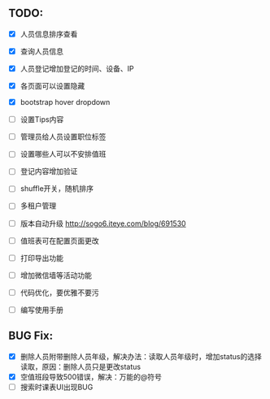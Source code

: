 ## TODO:

- [x] 人员信息排序查看
- [x] 查询人员信息
- [x] 人员登记增加登记的时间、设备、IP
- [x] 各页面可以设置隐藏
- [x] bootstrap hover dropdown
- [ ] 设置Tips内容
- [ ] 管理员给人员设置职位标签
- [ ] 设置哪些人可以不安排值班
- [ ] 登记内容增加验证
- [ ] shuffle开关，随机排序
- [ ] 多租户管理
- [ ] 版本自动升级 http://sogo6.iteye.com/blog/691530
- [ ] 值班表可在配置页面更改
- [ ] 打印导出功能
- [ ] 增加微信墙等活动功能
- [ ] 代码优化，要优雅不要污
- [ ] 编写使用手册


## BUG Fix:

- [x] 删除人员附带删除人员年级，解决办法：读取人员年级时，增加status的选择读取，原因：删除人员只是更改status
- [x] 空值班段导致500错误，解决：万能的@符号
- [ ] 搜索时课表UI出现BUG
